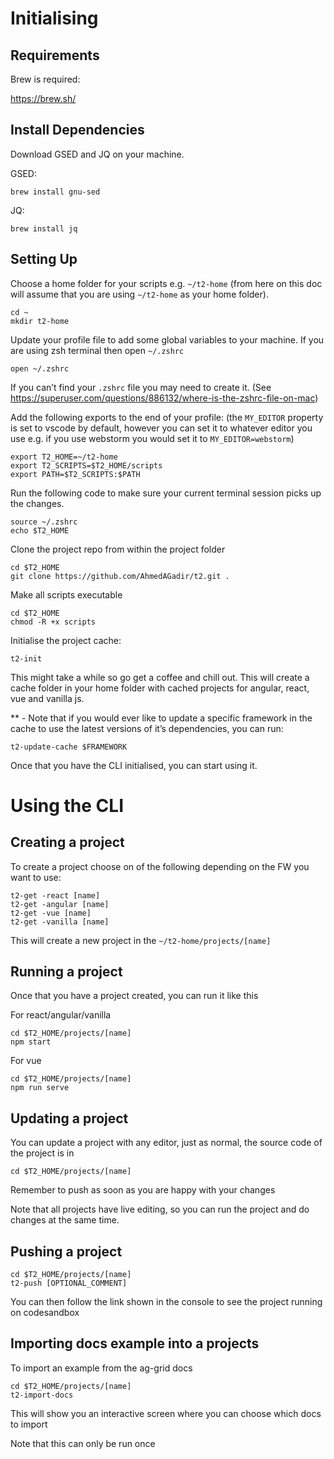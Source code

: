 
# Initialising 

## Requirements

Brew is required:

https://brew.sh/

## Install Dependencies

Download GSED and JQ on your machine. 

GSED:
```
brew install gnu-sed
```
JQ: 
```
brew install jq
```

## Setting Up

Choose a home folder for your scripts e.g. `~/t2-home` (from here on this doc will assume that you are using `~/t2-home` as your home folder).
```
cd ~
mkdir t2-home
```
Update your profile file to add some global variables to your machine.
 If you are using zsh terminal then open `~/.zshrc`
```
open ~/.zshrc
```
If you can’t find your `.zshrc` file you may need to create it. (See https://superuser.com/questions/886132/where-is-the-zshrc-file-on-mac)

Add the following exports to the end of your profile:
(the `MY_EDITOR` property is set to vscode by default, however you can set it to whatever editor you use e.g. if you use webstorm you would set it to `MY_EDITOR=webstorm`)
```
export T2_HOME=~/t2-home
export T2_SCRIPTS=$T2_HOME/scripts 
export PATH=$T2_SCRIPTS:$PATH
```
Run the following code to make sure your current terminal session picks up the changes.
```
source ~/.zshrc 
echo $T2_HOME
```
Clone the project repo from within the project folder
```
cd $T2_HOME
git clone https://github.com/AhmedAGadir/t2.git .
```
Make all scripts executable
```
cd $T2_HOME
chmod -R +x scripts
```
Initialise the project cache:
```
t2-init
```
This might take a while so go get a coffee and chill out.
This will create a cache folder in your home folder with cached projects for angular, react, vue and vanilla js.

** - Note that if you would ever like to update a specific framework in the cache to use the latest versions of it’s dependencies, you can run:
```
t2-update-cache $FRAMEWORK
 ```
Once that you have the CLI initialised, you can start using it.

# Using the CLI

## Creating a project
To create a project choose on of the following depending on the FW you want to use:
```
t2-get -react [name]
t2-get -angular [name]
t2-get -vue [name]
t2-get -vanilla [name]
```
This will create a new project in the `~/t2-home/projects/[name]`

## Running a project
Once that you have a project created, you can run it like this

For react/angular/vanilla
```
cd $T2_HOME/projects/[name]
npm start
```

For vue
```
cd $T2_HOME/projects/[name]
npm run serve
```

## Updating a project
You can update a project with any editor, just as normal, the source code of the project is in 
```
cd $T2_HOME/projects/[name]
```
Remember to push as soon as you are happy with your changes

Note that all projects have live editing, so you can run the project and do changes at the same time.

## Pushing a project
 
```
cd $T2_HOME/projects/[name]
t2-push [OPTIONAL_COMMENT]
```
You can then follow the link shown in the console to see the project running on codesandbox

## Importing docs example into a projects
To import an example from the ag-grid docs
```
cd $T2_HOME/projects/[name]
t2-import-docs
```
This will show you an interactive screen where you can choose which docs to import

Note that this can only be run once